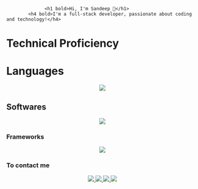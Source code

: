                   <h1 bold>Hi, I'm Sandeep 👋</h1>
            <h4 bold>I'm a full-stack developer, passionate about coding and technology!</h4>

<h1 bold align ="centre"> Technical Proficiency</h1>
<h1 bold >Languages</h1>
<p align="center">
  <a href="https://skillicons.dev">
    <img src="https://skillicons.dev/icons?i=c,cpp,py,js,html,css" />
  </a>
</p>
<h2 bold >Softwares</h2>
<p align="center">
  <a href="https://skillicons.dev">
    <img src="https://skillicons.dev/icons?i=git,idea,linux,mongodb,mysql,npm,postman,fastapi&perline=4" />
  </a>
</p>
<h3 bold >Frameworks</h3>
<p align="center">
  <a href="https://skillicons.dev">
    <img src="https://skillicons.dev/icons?i=next,react,nodejs,express,tailwind,tensorflow,pytorch,django&perline=4" />
  </a>
</p>
<h3 bold >To contact me </h3>
<p align="center">
<a href = "https://www.linkedin.com/in/sandeep-uthayakumar-8b7242255/">
  <img src = "https://skillicons.dev/icons?i=linkedin"/>
  </a>
  <a href = "https://www.instagram.com/s_a_n_d__e_e__p/">
    <img src = "https://skillicons.dev/icons?i=instagram"/>
  </a>
  <a href = "sandeeputhauakumar@gmail.com">
    <img src = "https://skillicons.dev/icons?i=gmail"/>
  </a>
  <a href = "https://sandeep2k5.netlify.app/">
    <img src = "https://skillicons.dev/icons?i=netlify"/>
  </a>
  </p>



<!---
Sandeep2k5/Sandeep2k5 is a ✨ special ✨ repository because its `README.md` (this file) appears on your GitHub profile.
You can click the Preview link to take a look at your changes.
--->
